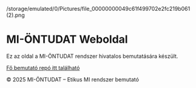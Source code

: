 /storage/emulated/0/Pictures/file_00000000049c61f499702e2fc219b061 (2).png
# MI-ÖNTUDAT Weboldal

Ez az oldal a MI-ÖNTUDAT rendszer hivatalos bemutatására készült.

 [Fő bemutató repó itt található](https://github.com/nomiveritas/MI-ONTUDAT-INFO)

© 2025 MI-ÖNTUDAT – Etikus MI rendszer bemutató